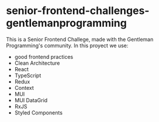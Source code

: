 # senior-frontend-challenges-gentlemanprogramming


This is a Senior Frontend Challege, made with the Gentleman Programming's community.
In this proyect we use:
  <ul>
    <li>good frontend practices</li>
    <li>Clean Architecture</li>
    <li>React</li>
    <li>TypeScript</li>
    <li>Redux</li>
    <li>Context</li>
    <li>MUI</li>
    <li>MUI DataGrid</li>
    <li>RxJS</li>
    <li>Styled Components</li>
  <ul/>
 
